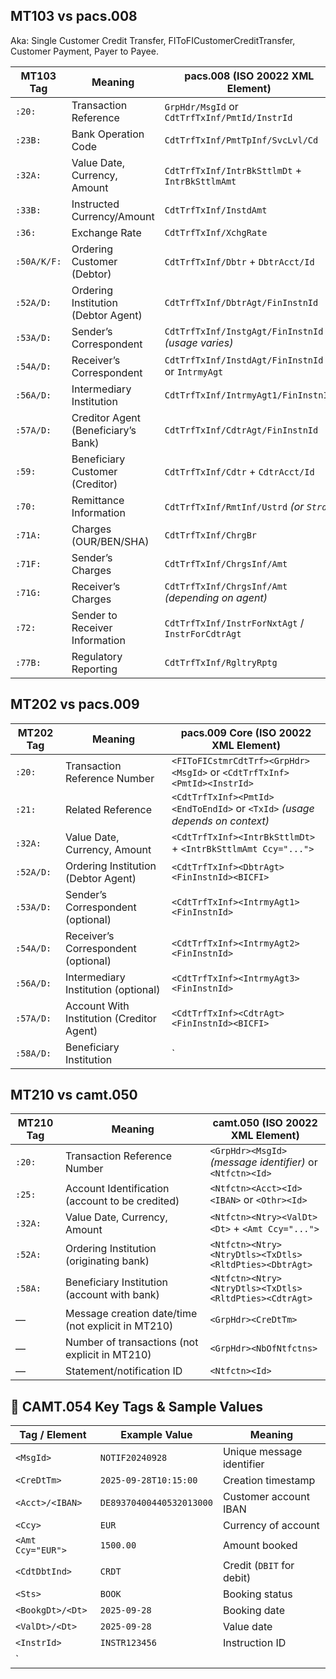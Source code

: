 ## MT103 vs pacs.008 
Aka: Single Customer Credit Transfer, FIToFICustomerCreditTransfer, Customer Payment, Payer to Payee.

| **MT103 Tag** | **Meaning** | **pacs.008 (ISO 20022 XML Element)** |
|---------------|-------------|---------------------------------------|
| `:20:` | Transaction Reference | `GrpHdr/MsgId` or `CdtTrfTxInf/PmtId/InstrId` |
| `:23B:` | Bank Operation Code | `CdtTrfTxInf/PmtTpInf/SvcLvl/Cd` |
| `:32A:` | Value Date, Currency, Amount | `CdtTrfTxInf/IntrBkSttlmDt` + `IntrBkSttlmAmt` |
| `:33B:` | Instructed Currency/Amount | `CdtTrfTxInf/InstdAmt` |
| `:36:` | Exchange Rate | `CdtTrfTxInf/XchgRate` |
| `:50A/K/F:` | Ordering Customer (Debtor) | `CdtTrfTxInf/Dbtr` + `DbtrAcct/Id` |
| `:52A/D:` | Ordering Institution (Debtor Agent) | `CdtTrfTxInf/DbtrAgt/FinInstnId` |
| `:53A/D:` | Sender’s Correspondent | `CdtTrfTxInf/InstgAgt/FinInstnId` *(usage varies)* |
| `:54A/D:` | Receiver’s Correspondent | `CdtTrfTxInf/InstdAgt/FinInstnId` or `IntrmyAgt` |
| `:56A/D:` | Intermediary Institution | `CdtTrfTxInf/IntrmyAgt1/FinInstnId` |
| `:57A/D:` | Creditor Agent (Beneficiary’s Bank) | `CdtTrfTxInf/CdtrAgt/FinInstnId` |
| `:59:` | Beneficiary Customer (Creditor) | `CdtTrfTxInf/Cdtr` + `CdtrAcct/Id` |
| `:70:` | Remittance Information | `CdtTrfTxInf/RmtInf/Ustrd` *(or `Strd`)* |
| `:71A:` | Charges (OUR/BEN/SHA) | `CdtTrfTxInf/ChrgBr` |
| `:71F:` | Sender’s Charges | `CdtTrfTxInf/ChrgsInf/Amt` |
| `:71G:` | Receiver’s Charges | `CdtTrfTxInf/ChrgsInf/Amt` *(depending on agent)* |
| `:72:` | Sender to Receiver Information | `CdtTrfTxInf/InstrForNxtAgt` / `InstrForCdtrAgt` |
| `:77B:` | Regulatory Reporting | `CdtTrfTxInf/RgltryRptg` |

## MT202 vs pacs.009

| **MT202 Tag** | **Meaning** | **pacs.009 Core (ISO 20022 XML Element)** |
|---------------|-------------|--------------------------------------------|
| `:20:` | Transaction Reference Number | `<FIToFICstmrCdtTrf><GrpHdr><MsgId>` or `<CdtTrfTxInf><PmtId><InstrId>` |
| `:21:` | Related Reference | `<CdtTrfTxInf><PmtId><EndToEndId>` or `<TxId>` *(usage depends on context)* |
| `:32A:` | Value Date, Currency, Amount | `<CdtTrfTxInf><IntrBkSttlmDt>` + `<IntrBkSttlmAmt Ccy="...">` |
| `:52A/D:` | Ordering Institution (Debtor Agent) | `<CdtTrfTxInf><DbtrAgt><FinInstnId><BICFI>` |
| `:53A/D:` | Sender’s Correspondent (optional) | `<CdtTrfTxInf><IntrmyAgt1><FinInstnId>` |
| `:54A/D:` | Receiver’s Correspondent (optional) | `<CdtTrfTxInf><IntrmyAgt2><FinInstnId>` |
| `:56A/D:` | Intermediary Institution (optional) | `<CdtTrfTxInf><IntrmyAgt3><FinInstnId>` |
| `:57A/D:` | Account With Institution (Creditor Agent) | `<CdtTrfTxInf><CdtrAgt><FinInstnId><BICFI>` |
| `:58A/D:` | Beneficiary Institution | `


## MT210 vs camt.050
| **MT210 Tag** | **Meaning** | **camt.050 (ISO 20022 XML Element)** |
|---------------|-------------|---------------------------------------|
| `:20:` | Transaction Reference Number | `<GrpHdr><MsgId>` *(message identifier)* or `<Ntfctn><Id>` |
| `:25:` | Account Identification (account to be credited) | `<Ntfctn><Acct><Id><IBAN>` or `<Othr><Id>` |
| `:32A:` | Value Date, Currency, Amount | `<Ntfctn><Ntry><ValDt><Dt>` + `<Amt Ccy="...">` |
| `:52A:` | Ordering Institution (originating bank) | `<Ntfctn><Ntry><NtryDtls><TxDtls><RltdPties><DbtrAgt>` |
| `:58A:` | Beneficiary Institution (account with bank) | `<Ntfctn><Ntry><NtryDtls><TxDtls><RltdPties><CdtrAgt>` |
| — | Message creation date/time (not explicit in MT210) | `<GrpHdr><CreDtTm>` |
| — | Number of transactions (not explicit in MT210) | `<GrpHdr><NbOfNtfctns>` |
| — | Statement/notification ID | `<Ntfctn><Id>` |


## 📑 CAMT.054 Key Tags & Sample Values  

| Tag / Element        | Example Value             | Meaning                                |
|----------------------|---------------------------|----------------------------------------|
| `<MsgId>`            | `NOTIF20240928`           | Unique message identifier              |
| `<CreDtTm>`          | `2025-09-28T10:15:00`     | Creation timestamp                     |
| `<Acct>/<IBAN>`      | `DE89370400440532013000`  | Customer account IBAN                  |
| `<Ccy>`              | `EUR`                     | Currency of account                    |
| `<Amt Ccy="EUR">`    | `1500.00`                 | Amount booked                          |
| `<CdtDbtInd>`        | `CRDT`                    | Credit (`DBIT` for debit)              |
| `<Sts>`              | `BOOK`                    | Booking status                         |
| `<BookgDt>/<Dt>`     | `2025-09-28`              | Booking date                           |
| `<ValDt>/<Dt>`       | `2025-09-28`              | Value date                             |
| `<InstrId>`          | `INSTR123456`             | Instruction ID                         |
| `

